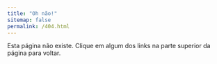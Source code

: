 ```yaml
---
title: "Oh não!"
sitemap: false
permalink: /404.html
---
```

Esta página não existe. Clique em algum dos links na parte superior da página para voltar.
